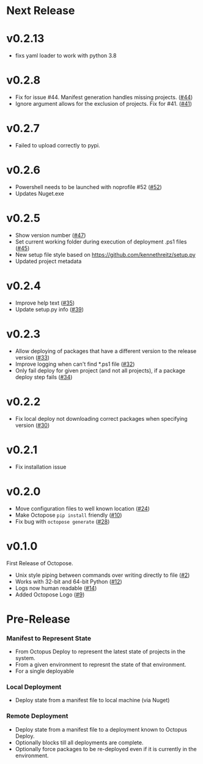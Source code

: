 # Next Release

# v0.2.13
* fixs yaml loader to work with python 3.8

# v0.2.8
* Fix for issue #44. Manifest generation handles missing projects. ([#44](https://github.com/HuddleEng/octopose/issues/44))
* Ignore argument allows for the exclusion of projects. Fix for #41. ([#41](https://github.com/HuddleEng/octopose/issues/41))

# v0.2.7
* Failed to upload correctly to pypi.

# v0.2.6
* Powershell needs to be launched with noprofile #52 ([#52](https://github.com/HuddleEng/octopose/issues/52))
* Updates  Nuget.exe

# v0.2.5

* Show version number ([#47](https://github.com/HuddleEng/octopose/issues/47))
* Set current working folder during execution of deployment .ps1 files ([#45](https://github.com/HuddleEng/octopose/issues/45))
* New setup file style based on https://github.com/kennethreitz/setup.py
* Updated project metadata

# v0.2.4
* Improve help text ([#35](https://github.com/HuddleEng/octopose/issues/35))
* Update setup.py info ([#39](https://github.com/HuddleEng/octopose/issues/39))

# v0.2.3
* Allow deploying of packages that have a different version to the release version ([#33](https://github.com/HuddleEng/octopose/issues/33))
* Improve logging when can't find *.ps1 file ([#32](https://github.com/HuddleEng/octopose/issues/32))
* Only fail deploy for given project (and not all projects), if a package deploy step fails ([#34](https://github.com/HuddleEng/octopose/34))

# v0.2.2
* Fix local deploy not downloading correct packages when specifying version ([#30](https://github.com/HuddleEng/octopose/issues/30))

# v0.2.1
* Fix installation issue

# v0.2.0

* Move configuration files to well known location ([#24](https://github.com/HuddleEng/octopose/issues/24))
* Make Octopose `pip install` friendly ([#10](https://github.com/HuddleEng/octopose/issues/10))
* Fix bug with `octopose generate` ([#28](https://github.com/HuddleEng/octopose/issues/28))

# v0.1.0

First Release of Octopose.

* Unix style piping between commands over writing directly to file ([#2](https://github.com/HuddleEng/octopose/issues/2))
* Works with 32-bit and 64-bit Python ([#12](https://github.com/HuddleEng/octopose/issues/12))
* Logs now human readable ([#14](https://github.com/HuddleEng/octopose/issues/14))
* Added Octopose Logo ([#9](https://github.com/HuddleEng/octopose/issues/9))

# Pre-Release

### Manifest to Represent State

* From Octopus Deploy to represent the latest state of projects in the system.
* From a given environment to represnt the state of that environment.
* For a single deployable

### Local Deployment

* Deploy state from a manifest file to local machine (via Nuget)

### Remote Deployment

* Deploy state from a manifest file to a deployment known to Octopus Deploy.
* Optionally blocks till all deployments are complete.
* Optionally force packages to be re-deployed even if it is currently in the environment.

